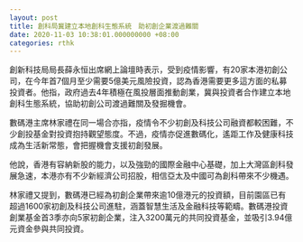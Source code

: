 ```yaml
---
layout: post
title: 創科局冀建立本地創科生態系統　助初創企業渡過難關
date: 2020-11-03 10:38:01.000000000 +08:00
categories: rthk
---
```


創新科技局局長薛永恒出席網上論壇時表示，受到疫情影響，有20家本港初創公司，在今年首7個月至少需要5億美元風險投資，認為香港需要更多這方面的私募投資者。他指，政府過去4年積極在風投層面推動創業，冀與投資者合作建立本地創科生態系統，協助初創公司渡過難關及發掘機會。 

數碼港主席林家禮在同一場合亦指，疫情令不少初創及科技公司融資都較困難，不少創投基金對投資抱持觀望態度。不過，疫情亦促進數碼化，遙距工作及健康科技成為生活新常態，會把握機會支援初創發展。

他說，香港有容納新股的能力，以及強勁的國際金融中心基礎，加上大灣區創科發展急速，本港亦有不少新經濟公司招股，相信亞太及中國可為創科帶來不少機遇。

林家禮又提到，數碼港已經為初創企業帶來逾10億港元的投資額，目前園區已有超過1600家初創及科技公司進駐，涵蓋智慧生活及金融科技等範疇。數碼港投資創業基金首3季亦向5家初創企業，注入3200萬元的共同投資基金，並吸引3.94億元資金參與共同投資。

